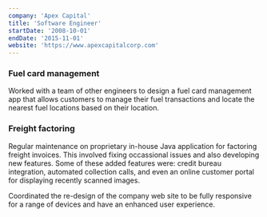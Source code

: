 ```yaml
---
company: 'Apex Capital'
title: 'Software Engineer'
startDate: '2008-10-01'
endDate: '2015-11-01'
website: 'https://www.apexcapitalcorp.com'
---
```


### Fuel card management

Worked with a team of other engineers to design a fuel card management app that allows customers to manage their fuel transactions and locate the nearest fuel locations based on their location.

### Freight factoring

Regular maintenance on proprietary in-house Java application for factoring freight invoices. This involved fixing occassional issues and also developing new features. Some of these added features were: credit bureau integration, automated collection calls, and even an online customer portal for displaying recently scanned images.

Coordinated the re-design of the company web site to be fully responsive for a range of devices and have an enhanced user experience.
